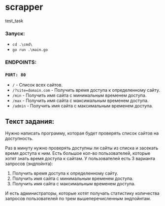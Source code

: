 # scrapper
 test_task
 
### Запуск:
- `cd .\cmd\`
- `go run .\main.go`
### ENDPOINTS:
### `PORT: 80`
- `/` - Cписок всех сайтов.
- `/?site=domain.com` - Получить время доступа к определенному сайту.
- `/min` - Получить имя сайта с минимальным временем доступа.
- `/max` - Получить имя сайта с максимальным временем доступа. 
- `/admin` - Получить имя сайта с максимальным временем доступа. 

## Текст задания:
Нужно написать программу, которая будет проверять список сайтов на доступность.

Раз в минуту нужно проверять доступны ли сайты из списка и засекать время доступа к ним.
Есть большое кол-во пользователей, которые хотят знать время доступа к сайтам.
У пользователей есть 3 варианта запросов (эндпойнта):
1. Получить время доступа к определенному сайту.
2. Получить имя сайта с минимальным временем доступа.
3. Получить имя сайта с максимальным временем доступа.

И есть администраторы, которые хотят получать статистику количества запросов пользователей по трем вышеперечисленным эндпойнтам.